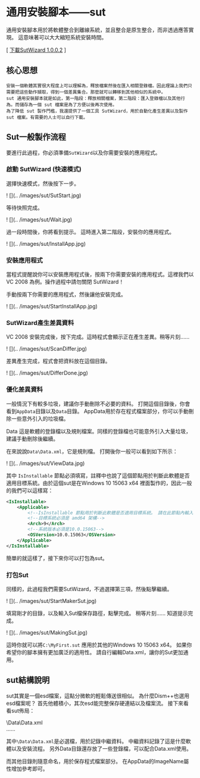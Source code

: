 ﻿# 通用安裝腳本——sut
通用安裝腳本用於將軟體整合到離線系統，並且整合是原生整合，而非透過應答實現。 這意味著可以大大縮短系統安裝時間。

[ [下載SutWizard 1.0.0.2](HTTP://cdn.chuyu.me/SutWizard_1.0.0.2_7ba6e8933b4b8ab5c85d09d435a9f8585d2764e3.zip) ]


## 核心思想
    安裝一個軟體其實很大程度上可以理解為，釋放檔案然後在匯入相關登錄檔。因此理論上我們只需要把這些動作擷取，得到一個差異集合。那麼就可以轉移到其他相似的系統中。
	sut 通用安裝腳本就是如此，第一階段：釋放相關檔案，第二階段：匯入登錄檔以及其他行為。而儲存為一個 sut 檔案是為了方便以後再次使用。
	為了降低 sut 製作門檻，我還提供了一個工具 SutWizard，用於自動化產生差異以及製作 sut 檔案。有需要的人士可以自行下載。


## Sut一般製作流程

要進行此過程，你必須準備`SutWizard`以及你需要安裝的應用程式。


### 啟動 SutWizard (快速模式)


選擇快速模式，然後按下一步。

! [](.. /images/sut/SutStart.jpg)


等待快照完成。

! [](.. /images/sut/Wait.jpg)


過一段時間後，你將看到提示。 這時進入第二階段，安裝你的應用程式。

! [](.. /images/sut/InstallApp.jpg)


### 安裝應用程式
當程式提醒說你可以安裝應用程式後，按兩下你需要安裝的應用程式。這裡我們以 VC 2008 為例。操作過程中請勿關閉 SutWizard！

手動按兩下你需要的應用程式，然後讓他安裝完成。

! [](.. /images/sut/StartInstallApp.jpg)


### SutWizard產生差異資料

VC 2008 安裝完成後，按下完成。這時程式會顯示正在產生差異。稍等片刻……

! [](.. /images/sut/ScanDiffer.jpg)


差異產生完成，程式會把資料放在這個目錄。

! [](.. /images/sut/DifferDone.jpg)

### 優化差異資料
一般情況下有較多垃圾，建議你手動刪除不必要的資料。
打開這個目錄後，你會看到`AppData`目錄以及`Data`目錄。 AppData用於存在程式檔案部分，你可以手動刪除一些意外引入的垃圾檔。

Data 這是軟體的登錄檔以及規則檔案。同樣的登錄檔也可能意外引入大量垃圾，建議手動刪除後繼續。

在來說說`Data\Data.xml`，它是規則檔。 打開後你一般可以看到如下所示：

! [](.. /images/sut/ViewData.jpg)

其中 `IsInstallable` 節點必須填寫，註釋中也說了這個節點用於判斷此軟體是否適用目標系統。由於這個sut是在Windows 10 15063 x64 裡面製作的，因此一般的我們可以這樣寫：

```xml
<IsInstallable>
	<Applicable>
		<!--IsInstallable 節點用於判斷此軟體是否適用目標系統。 請在此節點內輸入檢測條件。(必選)-->
		<!--目標系統必須是 amd64 架構-->
		<Arch>9</Arch>
		<!--系統版本必須是10.0.15063-->
		<OSVersion>10.0.15063</OSVersion>
	</Applicable>
</IsInstallable>
```

簡單的就這樣了，接下來你可以打包為sut。


### 打包Sut

同樣的，此過程我們需要SutWizard，不過選擇第三項，然後點擊繼續。

! [](.. /images/sut/StartMakerSut.jpg)


填寫剛才的目錄，以及輸入Sut檔保存路徑，點擊完成。 稍等片刻...... 知道提示完成。

! [](.. /images/sut/MakingSut.jpg)


這時你就可以將`C:\MyFirst.sut` 應用於其他的Windows 10 15063 x64。 如果你希望你的腳本擁有更加廣泛的適用性。 請自行編輯Data.xml，讓你的Sut更加通用。




## sut結構說明
sut其實是一個esd檔案，這點分微軟的輕鬆傳送很相似。 為什麼Dism++也選用esd檔案呢？ 首先他體積小，其次esd能完整保存硬連結以及檔案流。 接下來看看sut佈局：


\Data\Data.xml
<br>\......


其中`\Data\Data.xml`是必選檔，用於記錄中繼資料。 中繼資料記錄了這是什麼軟體以及安裝流程。 另外Data目錄還存放了一些登錄檔，可以配合Data.xml使用。

而其他目錄則隨意命名，用於保存程式檔案部分。 在AppData的ImageName屬性增加參考即可。


